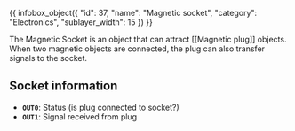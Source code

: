 {{ infobox_object({
	"id": 37,
	"name": "Magnetic socket",
	"category": "Electronics",
	"sublayer_width": 15
}) }}

The Magnetic Socket is an object that can attract [[Magnetic plug]] objects. When two magnetic objects are connected, the plug can also transfer signals to the socket.

## Socket information
- **`OUT0`**: Status (is plug connected to socket?)
- **`OUT1`**: Signal received from plug
